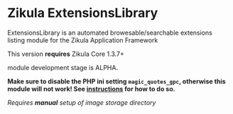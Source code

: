 Zikula ExtensionsLibrary
========================

ExtensionsLibrary is an automated browesable/searchable extensions listing module for the Zikula Application Framework

This version **requires** Zikula Core 1.3.7+

module development stage is ALPHA.

**Make sure to disable the PHP ini setting `magic_quotes_gpc`, otherwise this module will not work! See [instructions](http://php.net/manual/de/security.magicquotes.disabling.php)
for how to do so.**

*Requires **manual** setup of image storage directory*